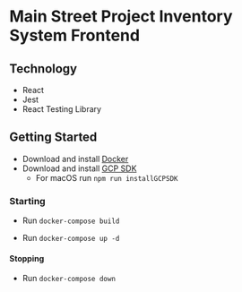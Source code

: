 # Main Street Project Inventory System Frontend

## Technology

- React
- Jest
- React Testing Library

## Getting Started

- Download and install [Docker](https://docs.docker.com/install/)
- Download and install [GCP SDK](https://cloud.google.com/sdk)
  - For macOS run `npm run installGCPSDK`

### Starting

- Run `docker-compose build`

- Run `docker-compose up -d`

#### Stopping

- Run `docker-compose down`
